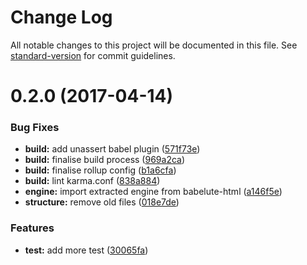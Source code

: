 # Change Log

All notable changes to this project will be documented in this file. See [standard-version](https://github.com/conventional-changelog/standard-version) for commit guidelines.

<a name="0.2.0"></a>
# 0.2.0 (2017-04-14)


### Bug Fixes

* **build:** add unassert babel plugin ([571f73e](https://github.com/nomocas/babelute-html-string-pragmatics/commit/571f73e))
* **build:** finalise build process ([969a2ca](https://github.com/nomocas/babelute-html-string-pragmatics/commit/969a2ca))
* **build:** finalise rollup config ([b1a6cfa](https://github.com/nomocas/babelute-html-string-pragmatics/commit/b1a6cfa))
* **build:** lint karma.conf ([838a884](https://github.com/nomocas/babelute-html-string-pragmatics/commit/838a884))
* **engine:** import extracted engine from babelute-html ([a146f5e](https://github.com/nomocas/babelute-html-string-pragmatics/commit/a146f5e))
* **structure:** remove old files ([018e7de](https://github.com/nomocas/babelute-html-string-pragmatics/commit/018e7de))


### Features

* **test:** add more test ([30065fa](https://github.com/nomocas/babelute-html-string-pragmatics/commit/30065fa))
